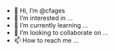 - 👋 Hi, I’m @cfages
- 👀 I’m interested in ...
- 🌱 I’m currently learning ...
- 💞️ I’m looking to collaborate on ...
- 📫 How to reach me ...

<!---
cfages/cfages is a ✨ special ✨ repository because its `README.md` (this file) appears on your GitHub profile.
You can click the Preview link to take a look at your changes.
--->
